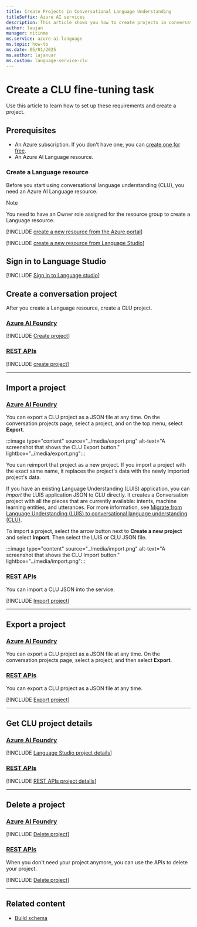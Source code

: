 ```yaml
---
title: Create Projects in Conversational Language Understanding
titleSuffix: Azure AI services
description: This article shows you how to create projects in conversational language understanding (CLU).
author: laujan
manager: nitinme
ms.service: azure-ai-language
ms.topic: how-to
ms.date: 05/01/2025
ms.author: lajanuar
ms.custom: language-service-clu
---
```


# Create a CLU fine-tuning task

Use this article to learn how to set up these requirements and create a project.

## Prerequisites

* An Azure subscription. If you don't have one, you can [create one for free](https://azure.microsoft.com/free/cognitive-services).
* An Azure AI Language resource.

### Create a Language resource

Before you start using conversational language understanding (CLU), you need an Azure AI Language resource.

> [!NOTE]
> You need to have an Owner role assigned for the resource group to create a Language resource.

[!INCLUDE [create a new resource from the Azure portal](../includes/resource-creation-azure-portal.md)]

[!INCLUDE [create a new resource from Language Studio](../includes/resource-creation-language-studio.md)]

## Sign in to Language Studio

[!INCLUDE [Sign in to Language studio](../includes/language-studio/sign-in-studio.md)]

## Create a conversation project

After you create a Language resource, create a CLU project.

### [Azure AI Foundry](#tab/azure-ai-foundry)

[!INCLUDE [Create project](../includes/language-studio/create-project.md)]

### [REST APIs](#tab/rest-api)

[!INCLUDE [create project](../includes/rest-api/create-project.md)]

---

## Import a project

### [Azure AI Foundry](#tab/azure-ai-foundry)

You can export a CLU project as a JSON file at any time. On the conversation projects page, select a project, and on the top menu, select **Export**.

:::image type="content" source="../media/export.png" alt-text="A screenshot that shows the CLU Export button." lightbox="../media/export.png":::

You can reimport that project as a new project. If you import a project with the exact same name, it replaces the project's data with the newly imported project's data.

If you have an existing Language Understanding (LUIS) application, you can _import_ the LUIS application JSON to CLU directly. It creates a Conversation project with all the pieces that are currently available: intents, machine learning entities, and utterances. For more information, see [Migrate from Language Understanding (LUIS) to conversational language understanding (CLU)](../how-to/migrate-from-luis.md).

To import a project, select the arrow button next to **Create a new project** and select **Import**. Then select the LUIS or CLU JSON file.

:::image type="content" source="../media/import.png" alt-text="A screenshot that shows the CLU Import button." lightbox="../media/import.png":::

### [REST APIs](#tab/rest-api)

You can import a CLU JSON into the service.

[!INCLUDE [Import project](../includes/rest-api/import-project.md)]

---

## Export a project

### [Azure AI Foundry](#tab/azure-ai-foundry)

You can export a CLU project as a JSON file at any time. On the conversation projects page, select a project, and then select **Export**.

### [REST APIs](#tab/rest-api)

You can export a CLU project as a JSON file at any time.

[!INCLUDE [Export project](../includes/rest-api/export-project.md)]

---

## Get CLU project details

### [Azure AI Foundry](#tab/azure-ai-foundry)

[!INCLUDE [Language Studio project details](../includes/language-studio/project-details.md)]

### [REST APIs](#tab/rest-api)

[!INCLUDE [REST APIs project details](../includes/rest-api/project-details.md)]

---

## Delete a project

### [Azure AI Foundry](#tab/azure-ai-foundry)

[!INCLUDE [Delete project](../includes/language-studio/delete-project.md)]

### [REST APIs](#tab/rest-api)

When you don't need your project anymore, you can use the APIs to delete your project.

[!INCLUDE [Delete project](../includes/rest-api/delete-project.md)]

---

## Related content

- [Build schema](./build-schema.md)

